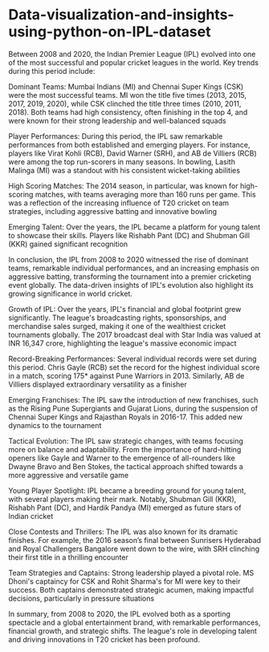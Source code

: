 # Data-visualization-and-insights-using-python-on-IPL-dataset
Between 2008 and 2020, the Indian Premier League (IPL) evolved into one of the most successful and popular cricket leagues in the world. Key trends during this period include:

Dominant Teams: Mumbai Indians (MI) and Chennai Super Kings (CSK) were the most successful teams. MI won the title five times (2013, 2015, 2017, 2019, 2020), while CSK clinched the title three times (2010, 2011, 2018). Both teams had high consistency, often finishing in the top 4, and were known for their strong leadership and well-balanced squads​

Player Performances: During this period, the IPL saw remarkable performances from both established and emerging players. For instance, players like Virat Kohli (RCB), David Warner (SRH), and AB de Villiers (RCB) were among the top run-scorers in many seasons. In bowling, Lasith Malinga (MI) was a standout with his consistent wicket-taking abilities​

High Scoring Matches: The 2014 season, in particular, was known for high-scoring matches, with teams averaging more than 160 runs per game. This was a reflection of the increasing influence of T20 cricket on team strategies, including aggressive batting and innovative bowling​

Emerging Talent: Over the years, the IPL became a platform for young talent to showcase their skills. Players like Rishabh Pant (DC) and Shubman Gill (KKR) gained significant recognition​

In conclusion, the IPL from 2008 to 2020 witnessed the rise of dominant teams, remarkable individual performances, and an increasing emphasis on aggressive batting, transforming the tournament into a premier cricketing event globally. The data-driven insights of IPL's evolution also highlight its growing significance in world cricket.


Growth of IPL: Over the years, IPL's financial and global footprint grew significantly. The league's broadcasting rights, sponsorships, and merchandise sales surged, making it one of the wealthiest cricket tournaments globally. The 2017 broadcast deal with Star India was valued at INR 16,347 crore, highlighting the league's massive economic impact​

Record-Breaking Performances: Several individual records were set during this period. Chris Gayle (RCB) set the record for the highest individual score in a match, scoring 175* against Pune Warriors in 2013. Similarly, AB de Villiers displayed extraordinary versatility as a finisher​

Emerging Franchises: The IPL saw the introduction of new franchises, such as the Rising Pune Supergiants and Gujarat Lions, during the suspension of Chennai Super Kings and Rajasthan Royals in 2016-17. This added new dynamics to the tournament​

Tactical Evolution: The IPL saw strategic changes, with teams focusing more on balance and adaptability. From the importance of hard-hitting openers like Gayle and Warner to the emergence of all-rounders like Dwayne Bravo and Ben Stokes, the tactical approach shifted towards a more aggressive and versatile game​


Young Player Spotlight: IPL became a breeding ground for young talent, with several players making their mark. Notably, Shubman Gill (KKR), Rishabh Pant (DC), and Hardik Pandya (MI) emerged as future stars of Indian cricket​

Close Contests and Thrillers: The IPL was also known for its dramatic finishes. For example, the 2016 season’s final between Sunrisers Hyderabad and Royal Challengers Bangalore went down to the wire, with SRH clinching their first title in a thrilling encounter​

Team Strategies and Captains: Strong leadership played a pivotal role. MS Dhoni's captaincy for CSK and Rohit Sharma's for MI were key to their success. Both captains demonstrated strategic acumen, making impactful decisions, particularly in pressure situations​

In summary, from 2008 to 2020, the IPL evolved both as a sporting spectacle and a global entertainment brand, with remarkable performances, financial growth, and strategic shifts. The league's role in developing talent and driving innovations in T20 cricket has been profound.






